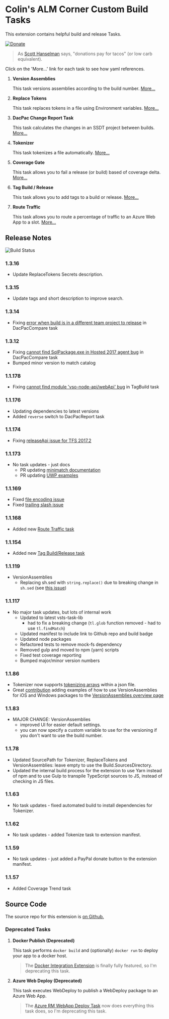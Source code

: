 # Colin's ALM Corner Custom Build Tasks
This extension contains helpful build and release Tasks.

[![Donate](https://raw.githubusercontent.com/colindembovsky/cols-agent-tasks/master/images/donate.png)](https://www.paypal.me/ColinDembovsky/5)

> As [Scott Hanselman](http://www.hanselman.com/) says, "donations pay for tacos" (or low carb equivalent).

Click on the 'More...' link for each task to see how yaml references.

1. **Version Assemblies**

	This task versions assemblies according to the build number. [More...](https://github.com/colindembovsky/cols-agent-tasks/tree/master/Tasks/VersionAssemblies)

1. **Replace Tokens**

	This task replaces tokens in a file using Environment variables. [More...](https://github.com/colindembovsky/cols-agent-tasks/tree/master/Tasks/ReplaceTokens)

1. **DacPac Change Report Task**

	This task calculates the changes in an SSDT project between builds. [More...](https://github.com/colindembovsky/cols-agent-tasks/tree/master/Tasks/DacPacReport)

1. **Tokenizer**

	This task tokenizes a file automatically. [More...](https://github.com/colindembovsky/cols-agent-tasks/tree/master/Tasks/Tokenizer)

1. **Coverage Gate**

	This task allows you to fail a release (or build) based of coverage delta. [More...](https://github.com/colindembovsky/cols-agent-tasks/tree/master/Tasks/CoverageGate)

1. **Tag Build / Release**

	This task allows you to add tags to a build or release. [More...](https://github.com/colindembovsky/cols-agent-tasks/tree/master/Tasks/TagBuild)

1. **Route Traffic**

	This task allows you to route a percentage of traffic to an Azure Web App to a slot. [More...](https://github.com/colindembovsky/cols-agent-tasks/tree/master/Tasks/RouteTraffic)

## Release Notes

![Build Status](https://colinsalmcorner.visualstudio.com/_apis/public/build/definitions/34532943-412e-4dac-b314-a87833e22dd8/22/badge)

### 1.3.16
- Update ReplaceTokens Secrets description.

### 1.3.15
- Update tags and short description to improve search.

### 1.3.14
- Fixing [error when build is in a different team project to release](https://github.com/colindembovsky/cols-agent-tasks/issues/88) in DacPacCompare task

### 1.3.12
- Fixing [cannot find SqlPackage.exe in Hosted 2017 agent bug](https://github.com/colindembovsky/cols-agent-tasks/issues/75) in DacPacCompare task
- Bumped minor version to match catalog

### 1.1.178
- Fixing [cannot find module 'vso-node-api/webApi' bug](https://github.com/colindembovsky/cols-agent-tasks/issues/77) in TagBuild task

### 1.1.176
- Updating dependencies to latest versions
- Added `reverse` switch to DacPacReport task

### 1.1.174
- Fixing [releaseApi issue for TFS 2017.2](https://github.com/colindembovsky/cols-agent-tasks/issues/76)

### 1.1.173
- No task updates - just docs
	- PR updating [minimatch documentation](https://github.com/colindembovsky/cols-agent-tasks/pull/70)
	- PR updating [UWP examples](https://github.com/colindembovsky/cols-agent-tasks/pull/69)

### 1.1.169
- Fixed [file encoding issue](https://github.com/colindembovsky/cols-agent-tasks/issues/59)
- Fixed [trailing slash issue](https://github.com/colindembovsky/cols-agent-tasks/issues/60)

### 1.1.168
- Added new [Route Traffic task](https://github.com/colindembovsky/cols-agent-tasks/tree/master/Tasks/RouteTraffic)

### 1.1.154
- Added new [Tag Build/Release task](https://github.com/colindembovsky/cols-agent-tasks/tree/master/Tasks/TagBuild)

### 1.1.119
- VersionAssemblies
	- Replacing sh.sed with `string.replace()` due to breaking change in `sh.sed` (see [this issue](https://github.com/colindembovsky/cols-agent-tasks/issues/57))

### 1.1.117
- No major task updates, but lots of internal work
	- Updated to latest vsts-task-lib
		- had to fix a breaking change (`tl.glob` function removed - had to use `tl.findMatch`)
	- Updated manifest to include link to Github repo and build badge
	- Updated node packages
	- Refactored tests to remove mock-fs dependency
	- Removed gulp and moved to npm (yarn) scripts
	- Fixed test coverage reporting
	- Bumped major/minor version numbers

### 1.1.86
- Tokenizer now supports [tokenizing arrays](https://github.com/colindembovsky/cols-agent-tasks/pull/51) within a json file.
- Great [contribution](https://github.com/colindembovsky/cols-agent-tasks/pull/52) adding examples of how to use VersionAssemblies for iOS and Windows packages to the [VersionAssemblies overview page](https://github.com/colindembovsky/cols-agent-tasks/tree/master/Tasks/VersionAssemblies)

### 1.1.83
- MAJOR CHANGE: VersionAssemblies
	- improved UI for easier default settings.
	- you can now specify a custom variable to use for the versioning if you don't want to use the build number.

### 1.1.78
- Updated SourcePath for Tokenizer, ReplaceTokens and VersionAssemblies: leave empty to use the Build.SourcesDirectory.
- Updated the internal build process for the extension to use Yarn instead of npm and to use Gulp to transpile TypeScript sources to JS, instead of checking in JS files.

### 1.1.63
- No task updates - fixed automated build to install dependencies for Tokenizer.

### 1.1.62
- No task updates - added Tokenize task to extension manifest.

### 1.1.59
- No task updates - just added a PayPal donate button to the extension manifest.

### 1.1.57
- Added Coverage Trend task

## Source Code
The source repo for this extension is [on Github.](https://github.com/colindembovsky/cols-agent-tasks)

### Deprecated Tasks
1. **Docker Publish (Deprecated)**

	This task performs `docker build` and (optionally) `docker run` to deploy your app to a docker host.

	> The [Docker Integration Extension](https://marketplace.visualstudio.com/items?itemName=ms-vscs-rm.docker) is finally fully featured, so I'm deprecating this task.

1. **Azure Web Deploy (Deprecated)**

	This task executes WebDeploy to publish a WebDeploy package to an Azure Web App.

	> The [Azure RM WebApp Deploy Task](https://github.com/Microsoft/vsts-tasks/tree/master/Tasks/AzureRmWebAppDeployment) now does everything this task does, so I'm deprecating this task.

